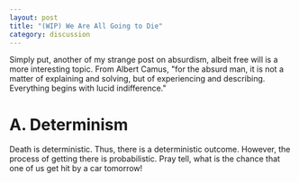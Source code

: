 ```yaml
---
layout: post
title: "(WIP) We Are All Going to Die"
category: discussion
---
```


Simply put, another of my strange post on absurdism, albeit free will is a more interesting topic. From Albert Camus, "for the absurd man, it is not a matter of explaining and solving, but of experiencing and describing. Everything begins with lucid indifference."

# A. Determinism 
Death is deterministic. Thus, there is a deterministic outcome. However, the process of getting there is probabilistic. Pray tell, what is the chance that one of us get hit by a car tomorrow!
